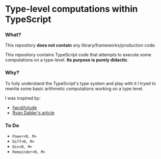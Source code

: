 # Type-level computations within TypeScript

### What?
This repository <b>does not contain</b> any library/frameworks/production code.

This repository contains TypeScript code that attempts to execute some computations on a type-level. <b>Its purpose is purely didactic</b>.

### Why?
To fully understand the TypeScript's type system and play with it I tryed to rewrite some basic arithmetic computations working on a type level.

I was inspired by:
- [fwcd/tylude](https://github.com/fwcd/tylude)
- [Ryan Dabler's article](https://itnext.io/implementing-arithmetic-within-typescripts-type-system-a1ef140a6f6f)

### To Do
- `Power<N, M>`
- `Diff<N, M>`
- `Div<N, M>`
- `Remainder<N, M>`
